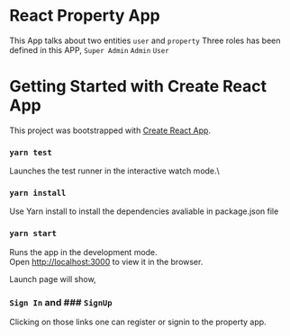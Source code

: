 # React Property App

This App talks about two entities `user` and `property`
Three roles has been defined in this APP,
`Super Admin`
`Admin`
`User`

# Getting Started with Create React App

This project was bootstrapped with [Create React App](https://github.com/facebook/create-react-app).

### `yarn test`

Launches the test runner in the interactive watch mode.\

### `yarn install`

Use Yarn install to install the dependencies avaliable in package.json file

### `yarn start`

Runs the app in the development mode.\
Open [http://localhost:3000](http://localhost:3000) to view it in the browser.

<!-- After yarn start page will open a launch page -->
Launch page will show,

### `Sign In` and ### `SignUp`

Clicking on those links one can register or signin to the property app.
